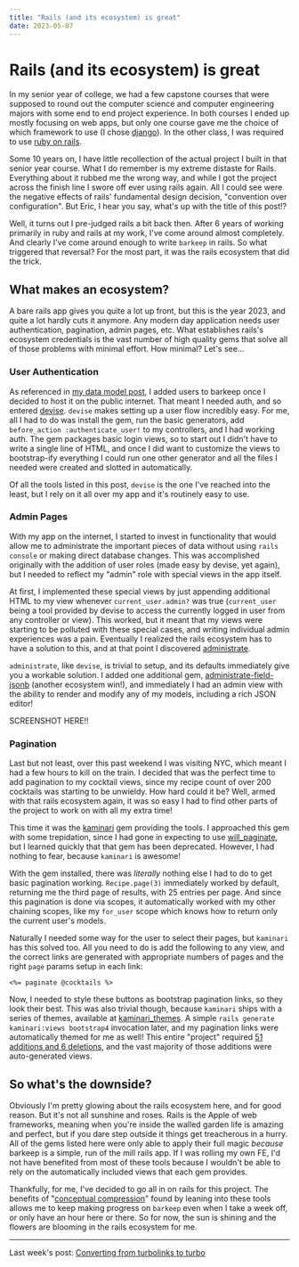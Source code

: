 ```yaml
---
title: "Rails (and its ecosystem) is great"
date: 2023-05-07
---
```


# Rails (and its ecosystem) is great

In my senior year of college, we had a few capstone courses that were supposed to round out the computer science and computer engineering majors with some end to end project experience. In both courses I ended up mostly focusing on web apps, but only one course gave me the choice of which framework to use (I chose [django](https://www.djangoproject.com/)). In the other class, I was required to use [ruby on rails](https://rubyonrails.org/).

Some 10 years on, I have little recollection of the actual project I built in that senior year course. What I do remember is my extreme distaste for Rails. Everything about it rubbed me the wrong way, and while I got the project across the finish line I swore off ever using rails again. All I could see were the negative effects of rails' fundamental design decision, "convention over configuration". But Eric, I hear you say, what's up with the title of this post!?

Well, it turns out I pre-judged rails a bit back then. After 6 years of working primarily in ruby and rails at my work, I've come around almost completely. And clearly I've come around enough to write `barkeep` in rails. So what triggered that reversal? For the most part, it was the rails ecosystem that did the trick.

## What makes an ecosystem?

A bare rails app gives you quite a lot up front, but this is the year 2023, and quite a lot hardly cuts it anymore. Any modern day application needs user authentication, pagination, admin pages, etc. What establishes rails's ecosystem credentials is the vast number of high quality gems that solve all of those problems with minimal effort. How minimal? Let's see...

### User Authentication

As referenced in [my data model post](2023/02/26/data-model-importance), I added users to barkeep once I decided to host it on the public internet. That meant I needed auth, and so entered [devise](https://github.com/heartcombo/devise).  `devise` makes setting up a user flow incredibly easy. For me, all I had to do was install the gem, run the basic generators, add `before_action :authenticate_user!` to my controllers, and I had working auth. The gem packages basic login views, so to start out I didn't have to write a single line of HTML, and once I did want to customize the views to bootstrap-ify everything I could run one other generator and all the files I needed were created and slotted in automatically.

Of all the tools listed in this post, `devise` is the one I've reached into the least, but I rely on it all over my app and it's routinely easy to use. 

### Admin Pages

With my app on the internet, I started to invest in functionality that would allow me to administrate the important pieces of data without using `rails console` or making direct database changes. This was accomplished originally with the addition of user roles (made easy by devise, yet again), but I needed to reflect my "admin" role with special views in the app itself.

At first, I implemented these special views by just appending additional HTML to my view whenever `current_user.admin?` was true (`current_user` being a tool provided by devise to access the currently logged in user from any controller or view). This worked, but it meant that my views were starting to be polluted with these special cases, and writing individual admin experiences was a pain. Eventually I realized the rails ecosystem has to have a solution to this, and at that point I discovered [administrate](https://github.com/thoughtbot/administrate).

`administrate`, like `devise`, is trivial to setup, and its defaults immediately give you a workable solution. I added one additional gem, [administrate-field-jsonb](https://github.com/codica2/administrate-field-jsonb) (another ecosystem win!), and immediately I had an admin view with the ability to render and modify any of my models, including a rich JSON editor!

SCREENSHOT HERE!!

### Pagination

Last but not least, over this past weekend I was visiting NYC, which meant I had a few hours to kill on the train. I decided that was the perfect time to add pagination to my cocktail views, since my recipe count of over 200 cocktails was starting to be unwieldy. How hard could it be? Well, armed with that rails ecosystem again, it was so easy I had to find other parts of the project to work on with all my extra time!

This time it was the [kaminari](https://github.com/kaminari/kaminari) gem providing the tools. I approached this gem with some trepidation, since I had gone in expecting to use [will_paginate](https://github.com/mislav/will_paginate), but I learned quickly that that gem has been deprecated. However, I had nothing to fear, because `kaminari` is awesome!

With the gem installed, there was _literally_ nothing else I had to do to get basic pagination working. `Recipe.page(3)` immediately worked by default, returning me the third page of results, with 25 entries per page. And since this pagination is done via scopes, it automatically worked with my other chaining scopes, like my `for_user` scope which knows how to return only the current user's models.

Naturally I needed some way for the user to select their pages, but `kaminari` has this solved too. All you need to do is add the following to any view, and the correct links are generated with appropriate numbers of pages and the right `page` params setup in each link:

```erb
<%= paginate @cocktails %>
```

Now, I needed to style these buttons as bootstrap pagination links, so they look their best. This was also trivial though, because `kaminari` ships with a series of themes, available at [kaminari_themes](https://github.com/amatsuda/kaminari_themes). A simple `rails generate kaminari:views bootstrap4` invocation later, and my pagination links were automatically themed for me as well! This entire "project" required [51 additions and 6 deletions](https://github.com/edbrown23/barkeep/commit/f37d5bade4fae6034e618e27bdc63c955bb8f358), and the vast majority of those additions were auto-generated views.

## So what's the downside?

Obviously I'm pretty glowing about the rails ecosystem here, and for good reason. But it's not all sunshine and roses. Rails is the Apple of web frameworks, meaning when you're inside the walled garden life is amazing and perfect, but if you dare step outside it things get treacherous in a hurry. All of the gems listed here were only able to apply their full magic _because_ barkeep is a simple, run of the mill rails app. If I was rolling my own FE, I'd not have benefited from most of these tools because I wouldn't be able to rely on the automatically included views that each gem provides.

Thankfully, for me, I've decided to go all in on rails for this project. The benefits of "[conceptual compression](https://medium.com/signal-v-noise/threes-company-df77db78d1af)" found by leaning into these tools allows me to keep making progress on `barkeep` even when I take a week off, or only have an hour here or there. So for now, the sun is shining and the flowers are blooming in the rails ecosystem for me.

<hr>

Last week's post: [Converting from turbolinks to turbo](https://edbrown23.github.io/blog/2023/04/23/converting-from-turbolinks-to-turbo)

